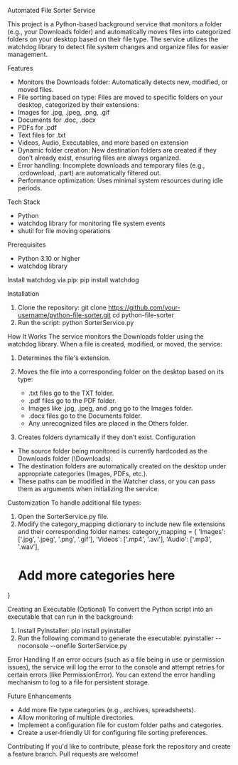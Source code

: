 Automated File Sorter Service

This project is a Python-based background service that monitors a folder (e.g., your Downloads folder) and automatically moves files into categorized folders on your desktop based on their file type. The service utilizes the watchdog library to detect file system changes and organize files for easier management.

Features
* Monitors the Downloads folder: Automatically detects new, modified, or moved files.
* File sorting based on type: Files are moved to specific folders on your desktop, categorized by their extensions:
 * Images for .jpg, .jpeg, .png, .gif
 *  Documents for .doc, .docx
 * PDFs for .pdf
 * Text files for .txt
 * Videos, Audio, Executables, and more based on extension
* Dynamic folder creation: New destination folders are created if they don’t already exist, ensuring files are always organized.
* Error handling: Incomplete downloads and temporary files (e.g., .crdownload, .part) are automatically filtered out.
* Performance optimization: Uses minimal system resources during idle periods.

Tech Stack
* Python
* watchdog library for monitoring file system events
* shutil for file moving operations

Prerequisites
* Python 3.10 or higher
* watchdog library

Install watchdog via pip:
pip install watchdog

Installation
1. Clone the repository: 
git clone https://github.com/your-username/python-file-sorter.git
cd python-file-sorter
2. Run the script:
python SorterService.py

How It Works
The service monitors the Downloads folder using the watchdog library. When a file is created, modified, or moved, the service:

1. Determines the file's extension.
2. Moves the file into a corresponding folder on the desktop based on its type:
   * .txt files go to the TXT folder.
   * .pdf files go to the PDF folder.
   * Images like .jpg, .jpeg, and .png go to the Images folder.
   * .docx files go to the Documents folder.
   * Any unrecognized files are placed in the Others folder.

3. Creates folders dynamically if they don’t exist.
Configuration
 * The source folder being monitored is currently hardcoded as the Downloads folder (\Downloads).
 * The destination folders are automatically created on the desktop under appropriate categories (Images, PDFs, etc.).
 * These paths can be modified in the Watcher class, or you can pass them as arguments when initializing the service.

Customization
To handle additional file types:

 1. Open the SorterService.py file.
 2. Modify the category_mapping dictionary to include new file extensions and their corresponding folder names:
category_mapping = {
    'Images': ['.jpg', '.jpeg', '.png', '.gif'],
    'Videos': ['.mp4', '.avi'],
    'Audio': ['.mp3', '.wav'],
    # Add more categories here
}

Creating an Executable (Optional)
To convert the Python script into an executable that can run in the background:
 1. Install PyInstaller:
pip install pyinstaller
2. Run the following command to generate the executable:
pyinstaller --noconsole --onefile SorterService.py

Error Handling
If an error occurs (such as a file being in use or permission issues), the service will log the error to the console and attempt retries for certain errors (like PermissionError). You can extend the error handling mechanism to log to a file for persistent storage.

Future Enhancements
 * Add more file type categories (e.g., archives, spreadsheets).
 * Allow monitoring of multiple directories.
 * Implement a configuration file for custom folder paths and categories.
 * Create a user-friendly UI for configuring file sorting preferences.

Contributing
If you'd like to contribute, please fork the repository and create a feature branch. Pull requests are welcome!









